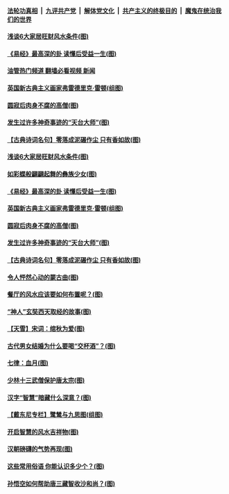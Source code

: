 ####  [法轮功真相](../../../../basic/blob/master/README.md?t=11170831) &nbsp;|&nbsp; [九评共产党](../../../../9ping.md/blob/master/README.md?t=11170831) &nbsp;|&nbsp; [解体党文化](../../../../jtdwh.md/blob/master/README.md?t=11170831)  &nbsp;|&nbsp; [共产主义的终极目的](../../../../gczydzjmd.md/blob/master/README.md?t=11170831) &nbsp;|&nbsp; [魔鬼在统治我们的世界](../../../../mgztzwmdsj.md/blob/master/README.md?t=11170831) 

#### [浅谈6大家居旺财风水条件(图)](../pages/p7/1018602.md?t=11170831) 

#### [《易经》最高深的卦 读懂后受益一生(图)](../pages/p7/1021476.md?t=11170831) 

#### [油管热门频道 翻墙必看视频 新闻](http://129.146.143.75:81/youtube.html?11170831)

#### [英国新古典主义画家弗雷德里克‧雷顿(组图)](../pages/p7/1019680.md?t=11170831) 

#### [圆寂后肉身不腐的高僧(图)](../pages/p7/1021435.md?t=11170831) 

#### [发生过许多神奇事迹的“天台大师”(图)](../pages/p7/1021445.md?t=11170831) 

#### [【古典诗词名句】零落成泥碾作尘 只有香如故(图)](../pages/p7/1020984.md?t=11170831) 

#### [浅谈6大家居旺财风水条件(图)](../pages/p7/1018602.md?t=11170831) 

#### [如彩蝶般翩翩起舞的彝族少女(图)](../pages/p7/1019892.md?t=11170831) 

#### [《易经》最高深的卦 读懂后受益一生(图)](../pages/p7/1021476.md?t=11170831) 

#### [英国新古典主义画家弗雷德里克‧雷顿(组图)](../pages/p7/1019680.md?t=11170831) 

#### [圆寂后肉身不腐的高僧(图)](../pages/p7/1021435.md?t=11170831) 

#### [发生过许多神奇事迹的“天台大师”(图)](../pages/p7/1021445.md?t=11170831) 

#### [【古典诗词名句】零落成泥碾作尘 只有香如故(图)](../pages/p7/1020984.md?t=11170831) 

#### [令人怦然心动的蒙古曲(图)](../pages/p7/1021036.md?t=11170831) 

#### [餐厅的风水应该要如何布置呢？(图)](../pages/p7/1018629.md?t=11170831) 

#### [“神人”玄奘西天取经的故事(图)](../pages/p7/1021336.md?t=11170831) 

#### [【天雪】宋词：绾秋为爱(图)](../pages/p7/1021634.md?t=11170831) 

#### [古代男女结婚为什么要喝“交杯酒”？(图)](../pages/p7/1021356.md?t=11170831) 

#### [七律：血月(图)](../pages/p7/1021602.md?t=11170831) 

#### [少林十三武僧保护唐太宗(图)](../pages/p7/1019890.md?t=11170831) 

#### [汉字“智慧”暗藏什么深意？(图)](../pages/p7/1021437.md?t=11170831) 

#### [【戴东尼专栏】鹭鸶与九思图(组图)](../pages/p7/1011327.md?t=11170831) 

#### [开启智慧的风水吉祥物(图)](../pages/p7/1018627.md?t=11170831) 

#### [汉朝磅礴的气势再现(图)](../pages/p7/1019889.md?t=11170831) 

#### [这些常用俗语 你能认识多少个？(图)](../pages/p7/1021074.md?t=11170831) 

#### [孙悟空如何帮助唐三藏智收沙和尚？(图)](../pages/p7/1019891.md?t=11170831) 

<img src='http://gfw-breaker.win/goodnews/indexes/p7.md' width='0px' height='0px'/>
